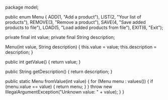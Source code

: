 

package model;

public enum Menu {
ADD(1, "Add a product"),
LIST(2, "Your list of products"),
REMOVE(3, "Remove a product"),
SAVE(4, "Save added products to file"),
LOAD(5, "Load added products from file"),
EXIT(6, "Exit");

private final int value;
private final String description;

Menu(int value, String description) {
this.value = value;
this.description = description;
}

public int getValue() {
return value;
}

public String getDescription() {
return description;
}

public static Menu fromValue(int value) {
for (Menu menu : values()) {
if (menu.value == value) {
return menu;
}
}
throw new IllegalArgumentException("Unknown value: " + value);
}
}
